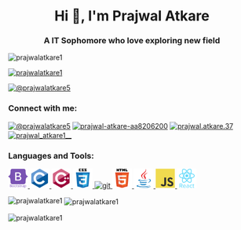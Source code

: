 <h1 align="center">Hi 👋, I'm Prajwal Atkare</h1>
<h3 align="center">A IT Sophomore who love exploring new field</h3>

<p align="left"> <img src="https://komarev.com/ghpvc/?username=prajwalatkare1&label=Profile%20views&color=0e75b6&style=flat" alt="prajwalatkare1" /> </p>

<p align="left"> <a href="https://github.com/ryo-ma/github-profile-trophy"><img src="https://github-profile-trophy.vercel.app/?username=prajwalatkare1" alt="prajwalatkare1" /></a> </p>

<p align="left"> <a href="https://twitter.com/@prajwalatkare5" target="blank"><img src="https://img.shields.io/twitter/follow/@prajwalatkare5?logo=twitter&style=for-the-badge" alt="@prajwalatkare5" /></a> </p>

<h3 align="left">Connect with me:</h3>
<p align="left">
<a href="https://twitter.com/@prajwalatkare5" target="blank"><img align="center" src="https://raw.githubusercontent.com/rahuldkjain/github-profile-readme-generator/master/src/images/icons/Social/twitter.svg" alt="@prajwalatkare5" height="30" width="40" /></a>
<a href="https://linkedin.com/in/prajwal-atkare-aa8206200" target="blank"><img align="center" src="https://raw.githubusercontent.com/rahuldkjain/github-profile-readme-generator/master/src/images/icons/Social/linked-in-alt.svg" alt="prajwal-atkare-aa8206200" height="30" width="40" /></a>
<a href="https://fb.com/prajwal.atkare.37" target="blank"><img align="center" src="https://raw.githubusercontent.com/rahuldkjain/github-profile-readme-generator/master/src/images/icons/Social/facebook.svg" alt="prajwal.atkare.37" height="30" width="40" /></a>
<a href="https://instagram.com/prajwal_atkare1__" target="blank"><img align="center" src="https://raw.githubusercontent.com/rahuldkjain/github-profile-readme-generator/master/src/images/icons/Social/instagram.svg" alt="prajwal_atkare1__" height="30" width="40" /></a>
</p>

<h3 align="left">Languages and Tools:</h3>
<p align="left"> <a href="https://getbootstrap.com" target="_blank" rel="noreferrer"> <img src="https://raw.githubusercontent.com/devicons/devicon/master/icons/bootstrap/bootstrap-plain-wordmark.svg" alt="bootstrap" width="40" height="40"/> </a> <a href="https://www.cprogramming.com/" target="_blank" rel="noreferrer"> <img src="https://raw.githubusercontent.com/devicons/devicon/master/icons/c/c-original.svg" alt="c" width="40" height="40"/> </a> <a href="https://www.w3schools.com/cpp/" target="_blank" rel="noreferrer"> <img src="https://raw.githubusercontent.com/devicons/devicon/master/icons/cplusplus/cplusplus-original.svg" alt="cplusplus" width="40" height="40"/> </a> <a href="https://www.w3schools.com/css/" target="_blank" rel="noreferrer"> <img src="https://raw.githubusercontent.com/devicons/devicon/master/icons/css3/css3-original-wordmark.svg" alt="css3" width="40" height="40"/> </a> <a href="https://git-scm.com/" target="_blank" rel="noreferrer"> <img src="https://www.vectorlogo.zone/logos/git-scm/git-scm-icon.svg" alt="git" width="40" height="40"/> </a> <a href="https://www.w3.org/html/" target="_blank" rel="noreferrer"> <img src="https://raw.githubusercontent.com/devicons/devicon/master/icons/html5/html5-original-wordmark.svg" alt="html5" width="40" height="40"/> </a> <a href="https://www.java.com" target="_blank" rel="noreferrer"> <img src="https://raw.githubusercontent.com/devicons/devicon/master/icons/java/java-original.svg" alt="java" width="40" height="40"/> </a> <a href="https://developer.mozilla.org/en-US/docs/Web/JavaScript" target="_blank" rel="noreferrer"> <img src="https://raw.githubusercontent.com/devicons/devicon/master/icons/javascript/javascript-original.svg" alt="javascript" width="40" height="40"/> </a> <a href="https://reactjs.org/" target="_blank" rel="noreferrer"> <img src="https://raw.githubusercontent.com/devicons/devicon/master/icons/react/react-original-wordmark.svg" alt="react" width="40" height="40"/> </a> </p>

<p><img align="left" src="https://github-readme-stats.vercel.app/api/top-langs?username=prajwalatkare1&show_icons=true&locale=en&layout=compact" alt="prajwalatkare1" /></p>

<p>&nbsp;<img align="center" src="https://github-readme-stats.vercel.app/api?username=prajwalatkare1&show_icons=true&locale=en" alt="prajwalatkare1" /></p>

<p><img align="center" src="https://github-readme-streak-stats.herokuapp.com/?user=prajwalatkare1&" alt="prajwalatkare1" /></p>
